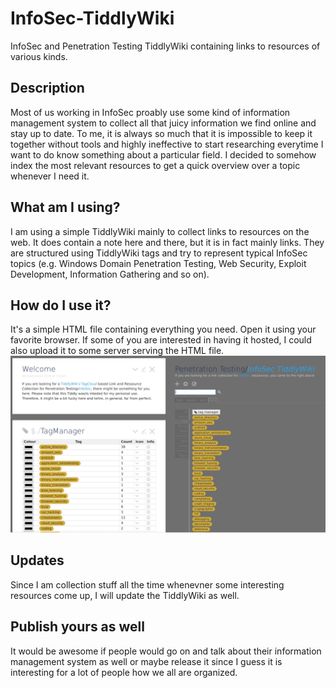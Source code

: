 # InfoSec-TiddlyWiki
InfoSec and Penetration Testing TiddlyWiki containing links to resources of various kinds.

## Description
Most of us working in InfoSec proably use some kind of information management system to collect all that juicy information we find online and stay up to date. To me, it is always so much that it is impossible to keep it together without tools and highly ineffective to start researching everytime I want to do know something about a particular field. I decided to somehow index the most relevant resources to get a quick overview over a topic whenever I need it.

## What am I using?
I am using a simple TiddlyWiki mainly to collect links to resources on the web. It does contain a note here and there, but it is in fact mainly links. They are structured using TiddlyWiki tags and try to represent typical InfoSec topics (e.g. Windows Domain Penetration Testing, Web Security, Exploit Development, Information Gathering and so on).

## How do I use it?
It's a simple HTML file containing everything you need. Open it using your favorite browser.
If some of you are interested in having it hosted, I could also upload it to some server serving the HTML file.
![alt text](https://raw.githubusercontent.com/baerli/InfoSec-TiddlyWiki/master/tiddly.jpg)

## Updates
Since I am collection stuff all the time whenevner some interesting resources come up, I will update the TiddlyWiki as well. 

## Publish yours as well
It would be awesome if people would go on and talk about their information management system as well or maybe release it since I guess it is interesting for a lot of people how we all are organized.


